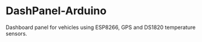 # DashPanel-Arduino
Dashboard panel for vehicles using ESP8266, GPS and DS1820 temperature sensors.
